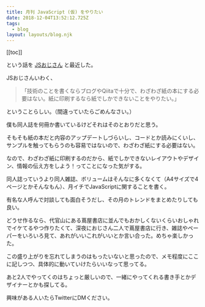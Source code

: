 ```yaml
---
title: 月刊 JavaScript (仮) をやりたい
date: 2018-12-04T13:52:12.725Z
tags:
  - blog
layout: layouts/blog.njk
---
```


[[toc]]

という話を [JSおじさん](https://twitter.com/better_than_i_w) と最近した。

JSおじさんいわく、

> 「技術のことを書くならブログやQiitaで十分で、わざわざ紙の本にする必要はない。紙に印刷するなら紙でしかできないことをやりたい。」

ということらしい。（間違っていたらごめんなさい。）

僕も同人誌を何冊か書いているけどそれはそのとおりだと思う。

そもそも紙の本だと内容のアップデートしづらいし、コードとか読みにくいし、サンプルを触ってもらうのも容易ではないので、わざわざ紙にする必要はない。

なので、わざわざ紙に印刷するのだから、紙でしかできないレイアウトやデザイン、情報の伝え方をしよう！ってことになった気がする。

同人誌っていうより同人雑誌、ボリュームはそんなに多くなくて（A4サイズで4ページとかそんなもん）、月イチでJavaScriptに関することを書く。

有名な人呼んで対談しても面白そうだし、その月のトレンドをまとめたりしても良い。

どうせ作るなら、代官山にある蔦屋書店に並んでもおかしくないくらいおしゃれでイケてるやつ作りたくて、深夜におじさん二人で蔦屋書店に行き、雑誌やペーパーをいろいろ見て、あれがいいこれがいいとか言い合った。めちゃ楽しかった。

この盛り上がりを忘れてしまうのはもったいないと思ったので、メモ程度にここに記しつつ、具体的に動いていけたらいいなって思ってる。

あと2人でやってくのはちょっと厳しいので、一緒にやってくれる書き手とかデザイナーとかも探してる。

興味がある人いたらTwitterにDMください。
